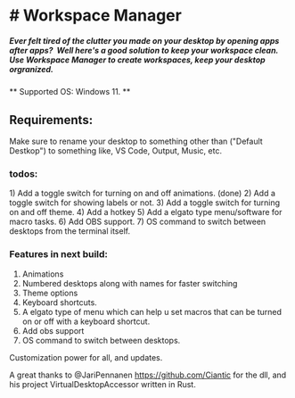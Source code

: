  <h1> # Workspace Manager </h1>
 
<h5> Ever felt tired of the clutter you made on your desktop by opening apps after apps? 
Well here's a good solution to keep your workspace clean. Use Workspace Manager to create workspaces, keep your desktop orgranized. </h5>




** Supported OS: Windows 11. **







<h2>Requirements:</h2>

Make sure to rename your desktop to something other than ("Default Destkop") to something like, VS Code, Output, Music, etc. 




<h3> todos: </h3>
1) Add a toggle switch for turning on and off animations. (done)
2) Add a toggle switch for showing labels or not.
3) Add a toggle switch for turning on and off theme.
4) Add a hotkey
5) Add a elgato type menu/software for macro tasks.
6) Add OBS support. 
7) OS command to switch between desktops from the terminal itself.




<h3> Features in next build:</h3>

1) Animations
2) Numbered desktops along with names for faster switching
3) Theme options
4) Keyboard shortcuts.
5) A elgato type of menu which can help u set macros that can be turned on or off with a keyboard shortcut.
6) Add obs support
7) OS command to switch between desktops.

Customization power for all, and updates.



A great thanks to @JariPennanen https://github.com/Ciantic for the dll, and his project VirtualDesktopAccessor written in Rust. 

